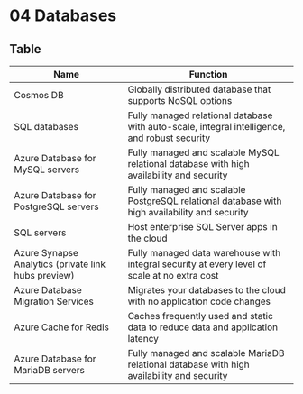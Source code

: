 # 04 Databases

## Table
| Name                                                | Function                                                                                      |
| --------------------------------------------------- | --------------------------------------------------------------------------------------------- |
| Cosmos DB                                           | Globally distributed database that supports NoSQL options                                     |
| SQL databases                                       | Fully managed relational database with auto-scale, integral intelligence, and robust security |
| Azure Database for MySQL servers                    | Fully managed and scalable MySQL relational database with high availability and security      |
| Azure Database for PostgreSQL servers               | Fully managed and scalable PostgreSQL relational database with high availability and security |
| SQL servers                                         | Host enterprise SQL Server apps in the cloud                                                  |
| Azure Synapse Analytics (private link hubs preview) | Fully managed data warehouse with integral security at every level of scale at no extra cost  |
| Azure Database Migration Services                   | Migrates your databases to the cloud with no application code changes                         |
| Azure Cache for Redis                               | Caches frequently used and static data to reduce data and application latency                 |
| Azure Database for MariaDB servers                  | Fully managed and scalable MariaDB relational database with high availability and security    |
